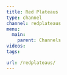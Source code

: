 ```yaml
---
title: Red Plateaus
type: channel
channel: redplateaus
menu:
  main:
    parent: Channels
videos:
tags:

url: /redplateaus/
---
```

